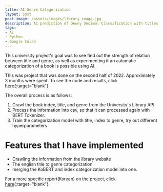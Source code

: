 ```yaml
---
title: AI Genre Categorization
layout: post
post-image: /assets/images/library_image.jpg
description: AI prediction of Dewey Decimal Classification with titles and indexes. Made using BERT with pytorch
tags:
- AI
- Python
- Google Colab
---
```


This university project's goal was to see find out the strength of relation between title and genre, as well as experimenting if an automatic categorization of a book is possible using AI.


This was project that was done on the second half of 2022. Approximately 3 months were spent. To see the code and results, click [here](https://github.com/jayay777/2022F-Ajou-ML-TEAM3){:target="blank"}

The overall process is as follows: 

1. Crawl the book index, title, and genre from the University's Library API.
2. Process the information into csv, so that it can processed again with BERT Tokenizer.
3. Train the categorization model with title, index to genre, try out different hyperparameters

	
# Features that I have implemented

* Crawling the information from the library website
* The english title to genre categorization
* merging the KoBERT and index categorization model into one.

For a more specific report(Korean) on the project, click [here](/assets/downloads/AI_Librarian_Report.docx){:target="blank"}
